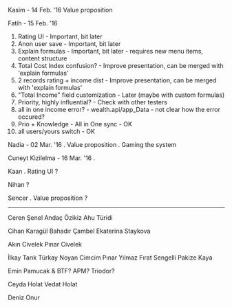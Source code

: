 ﻿Kasim - 14 Feb. '16
Value proposition

Fatih - 15 Feb. '16
1. Rating UI							- Important, bit later
4. Anon user save						- Important, bit later
9. Explain formulas						- Important, bit later - requires new menu items, content structure
10. Total Cost Index confusion?			- Improve presentation, can be merged with 'explain formulas'
6. 2 records rating + income dist		- Improve presentation, can be merged with 'explain formulas'
2. "Total Income" field customization	- Later (maybe with custom formulas)
8. Priority, highly influential?		- Check with other testers
7. all in one income error?				- wealth.api/app_Data - not clear how the error occured?
3. Prio + Knowledge - All in One sync	- OK
5. all users/yours switch				- OK

Nadia - 02 Mar. '16
. Value proposition
. Gaming the system

Cuneyt Kizilelma - 16 Mar. '16
. 

Kaan
. Rating UI
?

Nihan
?

Sencer
. Value proposition
?

---
Ceren Şenel
Andaç Özikiz
Ahu Türidi

Cihan Karagül
Bahadır Çambel
Ekaterina Staykova

Akın Civelek
Pınar Civelek

İlkay
Tarık Türkay
Noyan Cimcim
Pınar Yılmaz
Fırat Sengelli
Pakize Kaya

Emin Pamucak & BTF?
APM?
Triodor?

Ceyda Holat
Vedat Holat

Deniz Onur
